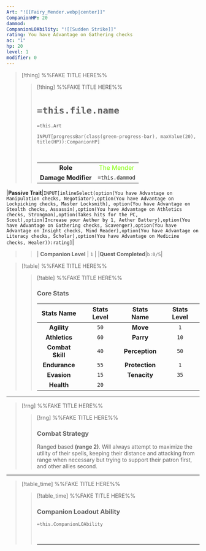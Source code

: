 ```yaml
---
Art: "![[Fairy_Mender.webp|center]]"
CompanionHP: 20
dammod: 
CompanionLOAbility: "![[Sudden Strike]]"
rating: You have Advantage on Gathering checks
ac: "1"
hp: 20
level: 1
modifier: 0
---
```


>[!thing] %%FAKE TITLE HERE%%
>>[!thing] %%FAKE TITLE HERE%%
>> # `=this.file.name`
>> `=this.Art`
>>```meta-bind
>>INPUT[progressBar(class(green-progress-bar), maxValue(20), title(HP)):CompanionHP]
>>```
>>
>>&nbsp;
>>
>>||  |
>>| :-: | :-: |
>>|**Role**|<font color="#7FFF00">The Mender</font>|
>>|**Damage Modifier**|`=this.dammod`|
|**Passive Trait**|`INPUT[inlineSelect(option(You have Advantage on Manipulation checks, Negotiator),option(You have Advantage on Lockpicking checks, Master Locksmith), option(You have Advantage on Stealth checks, Assassin),option(You have Advantage on Athletics checks, Strongman),option(Takes hits for the PC, Scout),option(Increase your Aether by 1, Aether Battery),option(You have Advantage on Gathering checks, Scavenger),option(You have Advantage on Insight checks, Mind Reader),option(You have Advantage on Literacy checks, Scholar),option(You have Advantage on Medicine checks, Healer)):rating]`|
>>| **Companion Level** | `1`   |
>>|**Quest Completed**|`b:0/5`|

>[!table] %%FAKE TITLE HERE%%
>>[!table] %%FAKE TITLE HERE%%
>>### Core Stats
>>| **Stats Name** | **Stats Level** | **Stats Name** | **Stats Level** |
>>| :-----: | :-: |:------: | :-: |
>>|**Agility** |`50`| **Move**  | `1` |
>>| **Athletics** | `60` | **Parry** | `10`|
>>|**Combat Skill** | `40` | **Perception**  | `50` |
>>| **Endurance**  | `55` | **Protection**  | `1` |
>>| **Evasion**  | `15` |**Tenacity**  | `35` |
>>|**Health** |`20` |

---
>[!rng] %%FAKE TITLE HERE%%
>>[!rng] %%FAKE TITLE HERE%%
>>### Combat Strategy
>>Ranged based **(range 2)**. Will always attempt to maximize the utility of their spells, keeping their distance and attacking from range when necessary but trying to support their patron first, and other allies second.
>>

---

>[!table_time] %%FAKE TITLE HERE%%
>>[!table_time] %%FAKE TITLE HERE%%
>>### Companion Loadout Ability
>> 
>>`=this.CompanionLOAbility`
>>
>>
>>&nbsp;
>> 
>>
>>---



